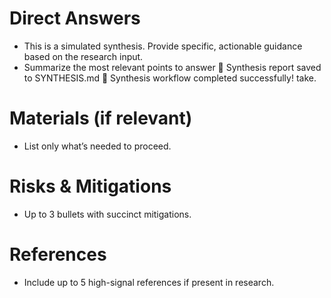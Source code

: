 # Direct Answers
- This is a simulated synthesis. Provide specific, actionable guidance based on the research input.
- Summarize the most relevant points to answer 📄 Synthesis report saved to SYNTHESIS.md
🎉 Synthesis workflow completed successfully!
take.

# Materials (if relevant)
- List only what’s needed to proceed.

# Risks & Mitigations
- Up to 3 bullets with succinct mitigations.

# References
- Include up to 5 high-signal references if present in research.